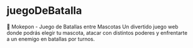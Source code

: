 # juegoDeBatalla
🐾 Mokepon - Juego de Batallas entre Mascotas Un divertido juego web donde podrás elegir tu mascota, atacar con distintos poderes y enfrentarte a un enemigo en batallas por turnos.
